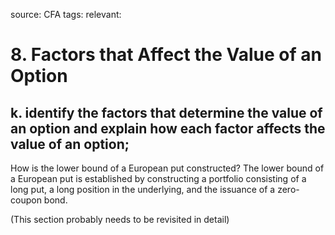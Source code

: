 source: CFA
tags: 
relevant: 

# 8. Factors that Affect the Value of an Option

## k. identify the factors that determine the value of an option and explain how each factor affects the value of an option;

How is the lower bound of a European put constructed?
The lower bound of a European put is established by constructing a portfolio consisting of a long put, a long position in the underlying, and the issuance of a zero-coupon bond.


(This section probably needs to be revisited in detail)